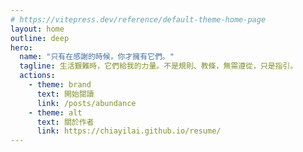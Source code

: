 ```yaml
---
# https://vitepress.dev/reference/default-theme-home-page
layout: home
outline: deep
hero:
  name: "只有在感謝的時候，你才擁有它們。"
  tagline: 生活艱難時，它們給我的力量。不是規則、教條，無需遵從，只是指引。
  actions:
    - theme: brand
      text: 開始閱讀
      link: /posts/abundance
    - theme: alt
      text: 關於作者
      link: https://chiayilai.github.io/resume/
---
```


